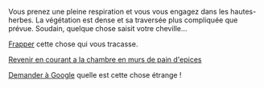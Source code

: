 Vous prenez une pleine respiration et vous vous engagez dans les hautes-herbes.
La végétation est dense et sa traversée plus compliquée que prévue. Soudain,
quelque chose saisit votre cheville…

[Frapper](frapper-la-chose/frapper-la-chose.md) cette chose qui vous tracasse.

[Revenir en courant a la chambre en murs de pain d'epices](../../../feu-de-camp.md)

[Demander à Google](../../../google/google.md) quelle est cette chose étrange !